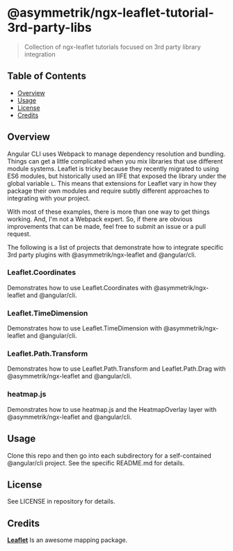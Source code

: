 # @asymmetrik/ngx-leaflet-tutorial-3rd-party-libs

> Collection of ngx-leaflet tutorials focused on 3rd party library integration


## Table of Contents
- [Overview](#overview)
- [Usage](#usage)
- [License](#license)
- [Credits](#credits)


## Overview

Angular CLI uses Webpack to manage dependency resolution and bundling.
Things can get a little complicated when you mix libraries that use different module systems.
Leaflet is tricky because they recently migrated to using ES6 modules, but historically used an IIFE that exposed the library under the global variable ```L```.
This means that extensions for Leaflet vary in how they package their own modules and require subtly different approaches to integrating with your project.

With most of these examples, there is more than one way to get things working.
And, I'm not a Webpack expert.
So, if there are obvious improvements that can be made, feel free to submit an issue or a pull request.


The following is a list of projects that demonstrate how to integrate specific 3rd party plugins with @asymmetrik/ngx-leaflet and @angular/cli. 

### Leaflet.Coordinates
Demonstrates how to use Leaflet.Coordinates with @asymmetrik/ngx-leaflet and @angular/cli.

### Leaflet.TimeDimension
Demonstrates how to use Leaflet.TimeDimension with @asymmetrik/ngx-leaflet and @angular/cli.

### Leaflet.Path.Transform
Demonstrates how to use Leaflet.Path.Transform and Leaflet.Path.Drag with @asymmetrik/ngx-leaflet and @angular/cli.

### heatmap.js
Demonstrates how to use heatmap.js and the HeatmapOverlay layer with @asymmetrik/ngx-leaflet and @angular/cli.


## Usage
Clone this repo and then go into each subdirectory for a self-contained @angular/cli project.
See the specific README.md for details.


## License
See LICENSE in repository for details.


## Credits
**[Leaflet](http://leafletjs.com/)** Is an awesome mapping package.
